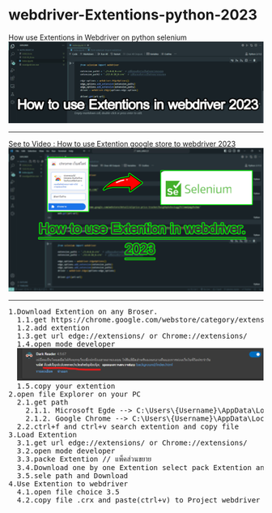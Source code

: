 # webdriver-Extentions-python-2023
How use Extentions in Webdriver on python selenium
<img src="Screenshot 2023-10-28 105728.jpg">
<hr>
<a href="https://youtu.be/RPintA3sL0w">See to Video : How to use Extention google store to webdriver 2023</a>
<div>
  <img src="01.jpg">
</div>
<hr>
<pre>
1.Download Extention on any Broser.
  1.1.get https://chrome.google.com/webstore/category/extensions
  1.2.add extention
  1.3.get url edge://extensions/ or Chrome://extensions/
  1.4.open mode developer
  <img src="Screenshot 2023-10-28 113254.png">
  1.5.copy your extention
2.open file Explorer on your PC
  2.1.get path 
    2.1.1. Microsoft Egde --> C:\Users\{Username}\AppData\Local\Microsoft\Edge\User Data\Default\Extensions
    2.1.2. Google Chrome --> C:\Users\{Username}\AppData\Local\Google\Chrome\User Data\Default\Extensions
  2.2.ctrl+f and ctrl+v search extention and copy file
3.Load Extention 
  3.1.get url edge://extensions/ or Chrome://extensions/
  3.2.open mode developer
  3.3.packe Extention // แพ็คส่วนขยาย
  3.4.Download one by one Extention select pack Extention and path to you copy file
  3.5.sele path and Download
4.Use Extention to webdriver
  4.1.open file choice 3.5
  4.2.copy file .crx and paste(ctrl+v) to Project webdriver
</pre>
